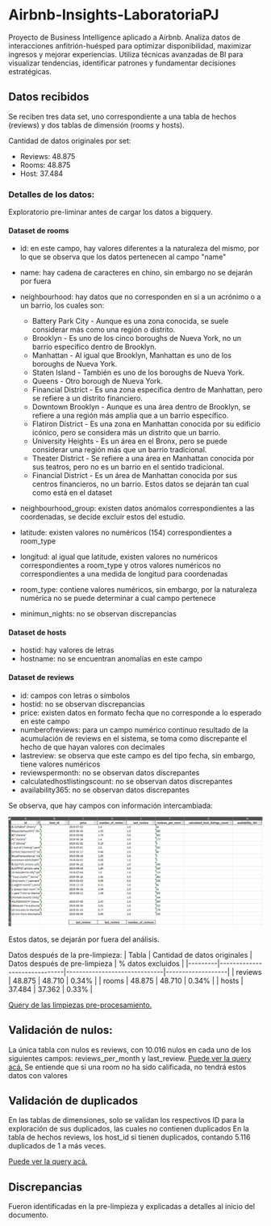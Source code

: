 # Airbnb-Insights-LaboratoriaPJ
Proyecto de Business Intelligence aplicado a Airbnb. Analiza datos de interacciones anfitrión-huésped para optimizar disponibilidad, maximizar ingresos y mejorar experiencias. Utiliza técnicas avanzadas de BI para visualizar tendencias, identificar patrones y fundamentar decisiones estratégicas.

## Datos recibidos
Se reciben tres data set, uno correspondiente a una tabla de hechos (reviews) y dos tablas de dimensión (rooms y hosts).

Cantidad de datos originales por set:
* Reviews: 48.875
* Rooms: 48.875 
* Host: 37.484

### Detalles de los datos:

Exploratorio pre-liminar antes de cargar los datos a bigquery.

#### Dataset de rooms

* id: en este campo, hay valores diferentes a la naturaleza del mismo, por lo que se observa que los datos pertenecen al campo "name"
* name: hay cadena de caracteres en chino, sin embargo no se dejarán por fuera
* neighbourhood: hay datos que no corresponden en si a un acrónimo o a un barrio, los cuales son:
  * Battery Park City - Aunque es una zona conocida, se suele considerar más como una región o distrito.
  * Brooklyn - Es uno de los cinco boroughs de Nueva York, no un barrio específico dentro de Brooklyn.
  * Manhattan - Al igual que Brooklyn, Manhattan es uno de los boroughs de Nueva York.
  * Staten Island - También es uno de los boroughs de Nueva York.
  * Queens - Otro borough de Nueva York.
  * Financial District - Es una zona específica dentro de Manhattan, pero se refiere a un distrito financiero.
  * Downtown Brooklyn - Aunque es una área dentro de Brooklyn, se refiere a una región más amplia que a un barrio específico.
  * Flatiron District - Es una zona en Manhattan conocida por su edificio icónico, pero se considera más un distrito que un barrio.
  * University Heights - Es un área en el Bronx, pero se puede considerar una región más que un barrio tradicional.
  * Theater District - Se refiere a una área en Manhattan conocida por sus teatros, pero no es un barrio en el sentido tradicional.
  * Financial District - Es un área de Manhattan conocida por sus centros financieros, no un barrio. 
    Estos datos se dejarán tan cual como está en el dataset

 * neighbourhood_group: existen datos anómalos correspondientes a las coordenadas, se decide excluir estos del estudio.
 * latitude: existen valores no numéricos (154) correspondientes a room_type
 * longitud: al igual que latitude, existen valores no numéricos correspondientes a room_type y otros valores numéricos no correspondientes a una medida de longitud para coordenadas
 * room_type: contiene valores numéricos, sin embargo, por la naturaleza numérica no se puede determinar a cual campo pertenece
 * minimun_nights: no se observan discrepancias


#### Dataset de hosts

* hostid: hay valores de letras
* hostname: no se encuentran anomalías en este campo

#### Dataset de reviews

* id: campos con letras o símbolos
* hostid: no se observan discrepancias
* price: existen datos en formato fecha que no corresponde a lo esperado en este campo
* numberofreviews: para un campo numérico continuo resultado de la acumulación de reviews en el sistema, se toma como discrepante el hecho de que hayan valores con decimales 
* lastreview: se observa que este campo es del tipo fecha, sin embargo, tiene valores numéricos
* reviewspermonth: no se observan datos discrepantes
* calculatedhostlistingscount: no se observan datos discrepantes
* availability365:  no se observan datos discrepantes

Se observa, que hay campos con información intercambiada:

![alt text](img/image.png)

Estos datos, se dejarán por fuera del análisis.

Datos después de la pre-limpieza:
| Tabla | Cantidad de datos originales | Datos después de pre-limpieza | % datos excluidos |
|---------|------------------------------|------------------------------|-------------------|
| reviews | 48.875 |  48.710 | 0.34% |
| rooms |  48.875 | 48.710 | 0.34% |
| hosts | 37.484 | 37.362 | 0.33% |


[Query de las limpiezas pre-procesamiento. ](/SQL/limpieza.sql)


## Validación de nulos:

La única tabla con nulos es reviews, con 10.016 nulos en cada uno de los siguientes campos: reviews_per_month y last_review.
[Puede ver la query acá.](/SQL/nulos.sql)
Se entiende que si una room no ha sido calificada, no tendrá estos datos con valores

## Validación de duplicados

En las tablas de dimensiones, solo se validan los respectivos ID para la exploración de sus duplicados, las cuales no contienen duplicados
En la tabla de hechos reviews, los host_id si tienen duplicados, contando 5.116 duplicados de 1 a más veces.

[Puede ver la query acá.](/SQL/duplicados.sql)


## Discrepancias

Fueron identificadas en la pre-limpieza y explicadas a detalles al inicio del documento.



